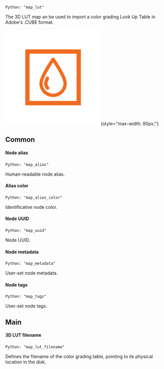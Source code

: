 `Python: "map_lut"`

The 3D LUT map an be used to import a color grading Look Up Table in Adobe's .CUBE format.

![Icon](map_lut_swatch.png "Icon"){style="max-width: 80px;"}

## Common

#### Node alias
`Python: "map_alias"`

Human-readable node alias.

#### Alias color
`Python: "map_alias_color"`

Identificative node color.

#### Node UUID
`Python: "map_uuid"`

Node UUID.

#### Node metadata
`Python: "map_metadata"`

User-set node metadata.

#### Node tags
`Python: "map_tags"`

User-set node tags.

## Main

#### 3D LUT filename
`Python: "map_lut_filename"`

Defines the filename of the color grading table, pointing to its physical location in the disk.

